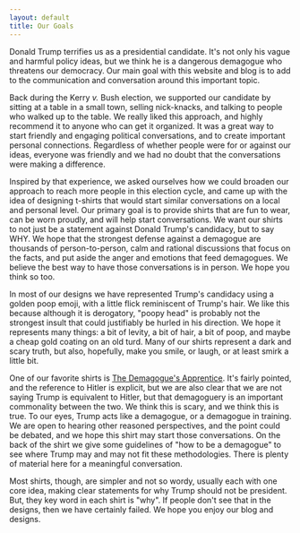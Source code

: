 ```yaml
---
layout: default
title: Our Goals
---
```

Donald Trump terrifies us as a presidential candidate.  It's not only his vague and harmful policy ideas, but we think he is a dangerous demagogue who threatens our democracy.  Our main goal with this website and blog is to add to the communication and conversation around this important topic.

Back during the Kerry *v.* Bush election, we supported our candidate by sitting at a table in a small town, selling nick-knacks, and talking to people who walked up to the table.  We really liked this approach, and highly recommend it to anyone who can get it organized.  It was a great way to start friendly and engaging political conversations, and to create important personal connections.  Regardless of whether people were for or against our ideas, everyone was friendly and we had no doubt that the conversations were making a difference.

Inspired by that experience, we asked ourselves how we could broaden our approach to reach more people in this election cycle, and came up with the idea of designing t-shirts that would start similar conversations on a local and personal level.  Our primary goal is to provide shirts that are fun to wear, can be worn proudly, and will help start conversations.  We want our shirts to not just be a statement against Donald Trump's candidacy, but to say WHY.  We hope that the strongest defense against a demagogue are thousands of person-to-person, calm and rational discussions that focus on the facts, and put aside the anger and emotions that feed demagogues.  We believe the best way to have those conversations is in person.  We hope you think so too.

In most of our designs we have represented Trump's candidacy using a golden poop emoji, with a little flick reminiscent of Trump's hair.  We like this because although it is derogatory, "poopy head" is probably not the strongest insult that could justifiably be hurled in his direction.  We hope it represents many things: a bit of levity, a bit of hair, a bit of poop, and maybe a cheap gold coating on an old turd.  Many of our shirts represent a dark and scary truth, but also, hopefully, make you smile, or laugh, or at least smirk a little bit.

One of our favorite shirts is [The Demagogue's Apprentice](http://www.pyriotous.com/tshirts/#apprentice01).  It's fairly pointed, and the reference to Hitler is explicit, but we are also clear that we are not saying Trump is equivalent to Hitler, but that demagoguery is an important commonality between the two.  We think this is scary, and we think this is true. To our eyes, Trump acts like a demagogue, or a demagogue in training.  We are open to hearing other reasoned perspectives, and the point could be debated, and we hope this shirt may start those conversations.  On the back of the shirt we give some guidelines of "how to be a demagogue" to see where Trump may and may not fit these methodologies.  There is plenty of material here for a meaningful conversation.

Most shirts, though, are simpler and not so wordy, usually each with one core idea, making clear statements for why Trump should not be president.  But, they key word in each shirt is "why".  If people don't see that in the designs, then we have certainly failed.  We hope you enjoy our blog and designs.


